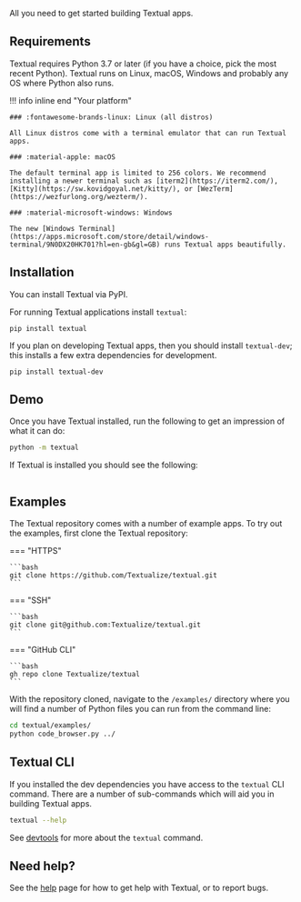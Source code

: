 All you need to get started building Textual apps.

## Requirements

Textual requires Python 3.7 or later (if you have a choice, pick the most recent Python). Textual runs on Linux, macOS, Windows and probably any OS where Python also runs.

!!! info inline end "Your platform"

    ### :fontawesome-brands-linux: Linux (all distros)

    All Linux distros come with a terminal emulator that can run Textual apps.

    ### :material-apple: macOS

    The default terminal app is limited to 256 colors. We recommend installing a newer terminal such as [iterm2](https://iterm2.com/), [Kitty](https://sw.kovidgoyal.net/kitty/), or [WezTerm](https://wezfurlong.org/wezterm/).

    ### :material-microsoft-windows: Windows

    The new [Windows Terminal](https://apps.microsoft.com/store/detail/windows-terminal/9N0DX20HK701?hl=en-gb&gl=GB) runs Textual apps beautifully.

## Installation

You can install Textual via PyPI.

For running Textual applications install `textual`:

```
pip install textual
```

If you plan on developing Textual apps, then you should install `textual-dev`; this installs a few extra dependencies for development.

```
pip install textual-dev
```

## Demo

Once you have Textual installed, run the following to get an impression of what it can do:

```bash
python -m textual
```

If Textual is installed you should see the following:

```{.textual path="src/textual/demo.py" columns="127" lines="53" press="enter,tab,w,i,l,l"}
```

## Examples


The Textual repository comes with a number of example apps. To try out the examples, first clone the Textual repository:

=== "HTTPS"

    ```bash
    git clone https://github.com/Textualize/textual.git
    ```

=== "SSH"

    ```bash
    git clone git@github.com:Textualize/textual.git
    ```

=== "GitHub CLI"

    ```bash
    gh repo clone Textualize/textual
    ```


With the repository cloned, navigate to the `/examples/` directory where you will find a number of Python files you can run from the command line:

```bash
cd textual/examples/
python code_browser.py ../
```


## Textual CLI

If you installed the dev dependencies you have access to the `textual` CLI command. There are a number of sub-commands which will aid you in building Textual apps.

```bash
textual --help
```

See [devtools](guide/devtools.md) for more about the `textual` command.

## Need help?

See the [help](./help.md) page for how to get help with Textual, or to report bugs.
